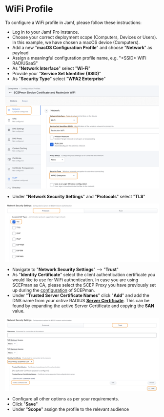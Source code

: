 # WiFi Profile

To configure a WiFi profile in Jamf, please follow these instructions:

* Log in to your Jamf Pro instance.
* Choose your correct deployment scope (Computers, Devices or Users). In this example, we have chosen a macOS device (Computers).
* Add a new "**macOS Configuration Profile**" and choose "**Network**" as payload
* Assign a meaningful configuration profile name, e.g. "\<SSID> WiFi RADIUSaaS"
* As "**Network Interface**" select "**Wi-Fi**"
* Provide your "**Service Set Identifier (SSID)**"
* As "**Security Type**" select "**WPA2 Enterprise**"

![](<../../.gitbook/assets/image (80) (1).png>)

* Under "**Network Security Settings**" and "**Protocols**" select "**TLS**"

![](<../../.gitbook/assets/image (79) (1).png>)

* Navigate to "**Network Security Settings**" --> "**Trust**"
* As "**Identity Certificate**" select the client authentication certificate you would like to use for WiFi authentication. In case you are using SCEPman as CA, please select the SCEP Proxy you have previously set up during the [configuration](https://docs.scepman.com/certificate-deployment/jamf/general) of SCEPman.
* Under "**Trusted Server Certificate Names**" click "**Add**" and add the DNS name from your _active_ RADIUS [**Server Certificate**](../../portal/settings/settings-server/certificates.md). This can be found by expanding the active Server Certificate and copying the **SAN** value.&#x20;

![](<../../.gitbook/assets/image (62) (1).png>)

* Configure all other options as per your requirements.
* Click "**Save**"
* Under "**Scope**" assign the profile to the relevant audience

